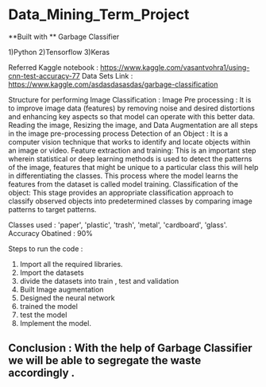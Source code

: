 # Data_Mining_Term_Project

**Built with **
Garbage Classifier

1)Python
2)Tensorflow 
3)Keras

Referred Kaggle notebook : https://www.kaggle.com/vasantvohra1/using-cnn-test-accuracy-77
Data Sets Link : https://www.kaggle.com/asdasdasasdas/garbage-classification

Structure for performing Image Classification :
Image Pre processing : It is to improve image data (features) by removing noise and desired distortions and enhancing key aspects so that model can operate with this better data. Reading the image, Resizing the image, and Data Augmentation are all steps in the image pre-processing process
Detection of an Object : It is a computer vision technique that works to identify and locate objects within an image or video.
Feature extraction and training: This is an important step wherein statistical or deep learning methods is used to detect the patterns of the image, features that might be unique to a particular class this will help in differentiating the classes. This process where the model learns the features from the dataset is called model training.
Classification of the object: This stage provides an appropriate classification approach to classify observed objects into predetermined classes by comparing image patterns to target patterns.

Classes used : 'paper', 'plastic', 'trash', 'metal', 'cardboard', 'glass'.
Accuracy Obatined : 90%

Steps to run the code :
1) Import all the required libraries.
2) Import the datasets 
3) divide the datasets into train , test and validation 
4) Built Image augmentation
5) Designed the neural network
6) trained the model
7) test the model
8) Implement the model.

Conclusion : With the help of Garbage Classifier we will be able to segregate the waste accordingly .
-------------------------------------
